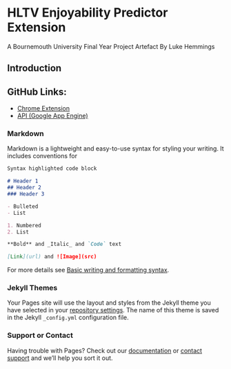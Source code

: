 # HLTV Enjoyability Predictor Extension
A Bournemouth University Final Year Project Artefact By Luke Hemmings

## Introduction


## GitHub Links:
- [Chrome Extension](https://github.com/OfficiallyLukeHemmings/hltvPredictorExtension)
- [API (Google App Engine)](https://github.com/OfficiallyLukeHemmings/hltv_predictor_api)

### Markdown

Markdown is a lightweight and easy-to-use syntax for styling your writing. It includes conventions for

```markdown
Syntax highlighted code block

# Header 1
## Header 2
### Header 3

- Bulleted
- List

1. Numbered
2. List

**Bold** and _Italic_ and `Code` text

[Link](url) and ![Image](src)
```

For more details see [Basic writing and formatting syntax](https://docs.github.com/en/github/writing-on-github/getting-started-with-writing-and-formatting-on-github/basic-writing-and-formatting-syntax).

### Jekyll Themes

Your Pages site will use the layout and styles from the Jekyll theme you have selected in your [repository settings](https://github.com/OfficiallyLukeHemmings/officiallylukehemmings.github.io/settings/pages). The name of this theme is saved in the Jekyll `_config.yml` configuration file.

### Support or Contact

Having trouble with Pages? Check out our [documentation](https://docs.github.com/categories/github-pages-basics/) or [contact support](https://support.github.com/contact) and we’ll help you sort it out.
